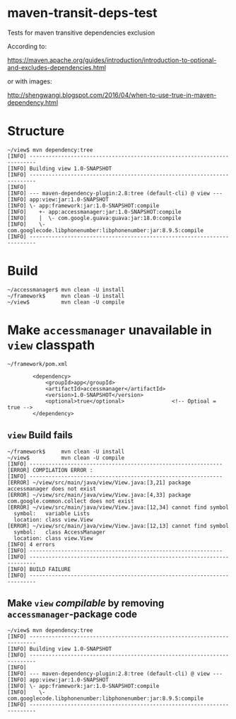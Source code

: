 # maven-transit-deps-test
Tests for maven transitive dependencies exclusion

According to:

https://maven.apache.org/guides/introduction/introduction-to-optional-and-excludes-dependencies.html

 or with images:

http://shengwangi.blogspot.com/2016/04/when-to-use-true-in-maven-dependency.html

# Structure

```
~/view$ mvn dependency:tree
[INFO] ------------------------------------------------------------------------
[INFO] Building view 1.0-SNAPSHOT
[INFO] ------------------------------------------------------------------------
[INFO] 
[INFO] --- maven-dependency-plugin:2.8:tree (default-cli) @ view ---
[INFO] app:view:jar:1.0-SNAPSHOT
[INFO] \- app:framework:jar:1.0-SNAPSHOT:compile
[INFO]    +- app:accessmanager:jar:1.0-SNAPSHOT:compile
[INFO]    |  \- com.google.guava:guava:jar:18.0:compile
[INFO]    \- com.googlecode.libphonenumber:libphonenumber:jar:8.9.5:compile
[INFO] ------------------------------------------------------------------------
```

# Build
```
~/accessmanager$ mvn clean -U install
~/framework$     mvn clean -U install
~/view$          mvn clean -U compile
```

# Make `accessmanager` unavailable in `view` classpath 
`~/framework/pom.xml`
```
        <dependency>
            <groupId>app</groupId>
            <artifactId>accessmanager</artifactId>
            <version>1.0-SNAPSHOT</version>
            <optional>true</optional>               <!-- Optioal = true -->
        </dependency>
```

## `view` Build fails
```
~/framework$     mvn clean -U install
~/view$          mvn clean -U compile
[INFO] -------------------------------------------------------------
[ERROR] COMPILATION ERROR : 
[INFO] -------------------------------------------------------------
[ERROR] ~/view/src/main/java/view/View.java:[3,21] package accessmanager does not exist
[ERROR] ~/view/src/main/java/view/View.java:[4,33] package com.google.common.collect does not exist
[ERROR] ~/view/src/main/java/view/View.java:[12,34] cannot find symbol
  symbol:   variable Lists
  location: class view.View
[ERROR] ~/view/src/main/java/view/View.java:[12,13] cannot find symbol
  symbol:   class AccessManager
  location: class view.View
[INFO] 4 errors 
[INFO] -------------------------------------------------------------
[INFO] ------------------------------------------------------------------------
[INFO] BUILD FAILURE
[INFO] ------------------------------------------------------------------------
```

## Make `view` _compilable_ by removing `accessmanager`-package code

```
~/view$ mvn dependency:tree
[INFO] ------------------------------------------------------------------------
[INFO] Building view 1.0-SNAPSHOT
[INFO] ------------------------------------------------------------------------
[INFO] 
[INFO] --- maven-dependency-plugin:2.8:tree (default-cli) @ view ---
[INFO] app:view:jar:1.0-SNAPSHOT
[INFO] \- app:framework:jar:1.0-SNAPSHOT:compile
[INFO]    \- com.googlecode.libphonenumber:libphonenumber:jar:8.9.5:compile
[INFO] ------------------------------------------------------------------------
```
